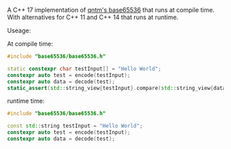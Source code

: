 A C++ 17 implementation of [qntm's base65536](https://github.com/qntm/base65536) that runs at compile time.
With alternatives for C++ 11 and C++ 14 that runs at runtime.

Useage:

At compile time:

```cpp
#include "base65536/base65536.h"

static constexpr char testInput[] = "Hello World";
constexpr auto test = encode(testInput);
constexpr auto data = decode(test);
static_assert(std::string_view{testInput}.compare(std::string_view{data}) == 0);
```

runtime time:

```cpp
#include "base65536/base65536.h"

const std::string testInput = "Hello World";
constexpr auto test = encode(testInput);
constexpr auto data = decode(test);
```